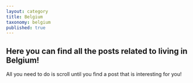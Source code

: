 ```yaml
---
layout: category
title: Belgium
taxonomy: belgium
published: true
---
```

## Here you can find all the posts related to living in Belgium!

All you need to do is scroll until you find a post that is interesting for you!
